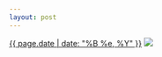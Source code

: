 ```yaml
---
layout: post
---
```


<p>
  <time><a href="/536">{{ page.date | date: "%B %e, %Y" }}</a></time>
  <a href="/536"><img src="{{ site.assets_url }}/536-640.jpg" srcset="{{ site.assets_url }}/536-320.jpg 320w, {{ site.assets_url }}/536-640.jpg 640w, {{ site.assets_url }}/536-960.jpg 960w, {{ site.assets_url }}/536-1280.jpg 1280w" sizes="(min-width: 700px) 50vw, calc(100vw - 2rem)" /></a>
</p>
